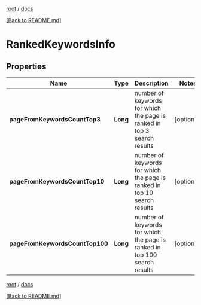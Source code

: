[root](./../ "root") / [docs](./ "docs")

[[Back to README.md]](./../README.md "[Back to README.md]")

# RankedKeywordsInfo

## Properties

| Name | Type | Description | Notes |
|------------ | ------------- | ------------- | -------------|
|**pageFromKeywordsCountTop3** | **Long** | number of keywords for which the page is ranked in top 3 search results |  [optional] |
|**pageFromKeywordsCountTop10** | **Long** | number of keywords for which the page is ranked in top 10 search results |  [optional] |
|**pageFromKeywordsCountTop100** | **Long** | number of keywords for which the page is ranked in top 100 search results |  [optional] |

[root](./../ "root") / [docs](./ "docs")

[[Back to README.md]](./../README.md "[Back to README.md]")